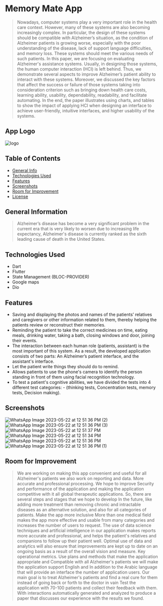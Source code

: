 # Memory Mate App
>Nowadays, computer systems play a very important role in the health care context. However, many of these systems are also becoming increasingly complex. In particular, the design of these systems should be compatible with Alzheimer’s situation, as the condition of Alzheimer patients is growing worse, especially with the poor understanding of the disease, lack of support language difficulties, and memory loss. These systems should meet the various needs of such patients. In this paper, we are focusing on evaluating Alzheimer's assistance systems. Usually, in designing those systems, the human computer interaction (HCI) is left behind. Thus, we demonstrate several aspects to improve Alzheimer’s patient ability to interact with these systems. Moreover, we discussed the key factors that affect the success or failure of those systems taking into consideration criterion such as bringing down health care costs, learning ability, usability, dependability, readability, and facilitate automating. In the end, the paper illustrates using charts, and tables to show the impact of applying HCI when designing an interface to achieve user-friendly, intuitive interfaces, and higher usability of the systems.

## App Logo
![logo](https://github.com/bodykh/Memory-Mate/assets/58918060/25d5901b-4994-4dab-9615-f9cdf86bc7c6)

## Table of Contents
* [General Info](#general-information)
* [Technologies Used](#technologies-used)
* [Features](#features)
* [Screenshots](#screenshots)
* [Room for Improvement](#room-for-improvement)
* [License](#license)

## General Information
>Alzheimer’s disease has become a very significant problem in the current era that is very likely to worsen due to increasing life expectancy, Alzheimer's disease is currently ranked as the sixth leading cause of death in the United States.


## Technologies Used
- Dart
- Flutter
- State Management (BLOC-PROVIDER)
- Google maps
- Dio

## Features
- Saving and displaying the photos and names of the patients’ relatives and caregivers or other information related to them, thereby helping the patients review or reconstruct their memories.
- Reminding the patient to take the correct medicines on time, eating meals, drinking water, taking a bath, closing windows and door, joining their events.
- The interaction between each human role (patients, assistant) is the most important of this system. As a result, the developed application consists of two parts: An Alzheimer’s patient interface, and the assistant's interface.
- Let the patient write things they should do to remind.
- Allows patients to use the phone's camera to identify the person standing in front of them using facial recognition technology.
- To test a patient's cognitive abilities, we have divided the tests into 4 different test categories: - (thinking tests, Concentration tests, memory tests, Decision making).

## Screenshots
![WhatsApp Image 2023-05-22 at 12 51 36 PM (2)](https://github.com/bodykh/Memory-Mate/assets/58918060/a1b6029f-7fa1-4d64-ae98-36653a131ab4)
![WhatsApp Image 2023-05-22 at 12 51 36 PM (3)](https://github.com/bodykh/Memory-Mate/assets/58918060/bdddedf6-d1a7-444f-969a-068bb4aefccd)
![WhatsApp Image 2023-05-22 at 12 51 37 PM](https://github.com/bodykh/Memory-Mate/assets/58918060/7a35a281-c20b-41e1-b09b-7c198939f206)
![WhatsApp Image 2023-05-22 at 12 51 34 PM](https://github.com/bodykh/Memory-Mate/assets/58918060/932aa759-cc70-4692-9efa-a73f013e0a3b)
![WhatsApp Image 2023-05-22 at 12 51 36 PM](https://github.com/bodykh/Memory-Mate/assets/58918060/5992916a-4d3f-4211-9aeb-4345302e2a02)
![WhatsApp Image 2023-05-22 at 12 51 36 PM (1)](https://github.com/bodykh/Memory-Mate/assets/58918060/bf8998c3-3232-4636-bb49-21bc425ab3af)

## Room for Improvement
>We are working on making this app convenient and useful for all Alzheimer's patients we also work on reporting and data. More accurate and professional processing. We hope to improve Security and performance of the application and making the application competitive with it all global therapeutic applications. So, there are several steps and stages that we hope to develop In the future, like adding more treatment than removing chronic and intractable diseases as an alternative solution, and also for all categories of patients. Make the app more inclusive More than one medical field makes the app more effective and usable from many categories and increases the number of users to request. The use of data science techniques and artificial intelligence in our application makes reports more accurate and professional, and helps the patient's relatives and companions to follow up their patient well. Optimal use of data and analytics will also ensure that improvements are kept up to date on an ongoing basis as a result of the overall vision and measure. Key operational metrics. Use plans and methods that make the application appropriate and Compatible with all Alzheimer's patients we will make the application support English and In addition to the Arabic language that will provide an interface the number of application users. Our main goal is to treat Alzheimer's patients and find a real cure for them instead of going back or forth to the doctor in vain Test the application with 70-100 patients and collect their feedback with them. With interactions automatically generated and analyzed to produce a paper that discusses our experience with the results we found.

